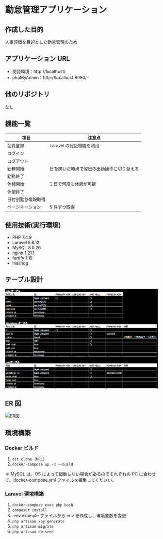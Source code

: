 # 勤怠管理アプリケーション

## 作成した目的

人事評価を目的とした勤怠管理のため

## アプリケーション URL

- 開発環境：http://localhost/
- phpMyAdmin：http://localhost:8080/

## 他のリポジトリ

なし

## 機能一覧

| 項目               | 注意点                                     |
| ------------------ | ------------------------------------------ |
| 会員登録           | Laravel の認証機能を利用                   |
| ログイン           |                                            |
| ログアウト         |                                            |
| 勤務開始           | 日を跨いだ時点で翌日の出勤操作に切り替える |
| 勤務終了           |                                            |
| 休憩開始           | 1 日で何度も休憩が可能                     |
| 休憩終了           |                                            |
| 日付別勤怠情報取得 |                                            |
| ページネーション   | 5 件ずつ取得                               |

## 使用技術(実行環境)

- PHP 7.4.9
- Laravel 8.6.12
- MySQL 8.0.26
- nginx 1.21.1
- fortify 1.19
- mailhog
## テーブル設計

![テーブル仕様](テーブル仕様.png)

## ER 図

![ER図](ER図.png)

## 環境構築

### Docker ビルド

1. `git clone {URL}`
2. `docker-compose up -d --build`

＊ MySQL は、OS によって起動しない場合があるのでそれぞれの PC に合わせて、docker-compose.yml ファイルを編集してください。

### Laravel 環境構築

1. `docker-compose exec php bash`
2. `composer install`
3. .env.example ファイルから.env を作成し、環境変数を変更
4. `php artisan key:generate`
5. `php artisan migrate`
6. `php artisan db:seed`
